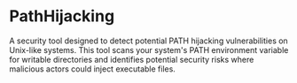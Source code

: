 # PathHijacking
A security tool designed to detect potential PATH hijacking vulnerabilities on Unix-like systems. This tool scans your system's PATH environment variable for writable directories and identifies potential security risks where malicious actors could inject executable files.
